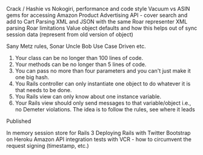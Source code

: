 Crack / Hashie vs Nokogiri, performance and code style
Vacuum vs ASIN gems for accessing Amazon Product Advertising API - cover search and add to Cart
Parsing XML and JSON with the same Roar representer
XML parsing Roar limitations
Value object defaults and how this helps out of sync session data (represent from old version of object)

Sany Metz rules, Sonar Uncle Bob Use Case Driven etc.
1. Your class can be no longer than 100 lines of code.
2. Your methods can be no longer than 5 lines of code.
3. You can pass no more than four parameters and you can't just make it one big hash.
4. You Rails controller can only instantiate one object to do whatever it is that needs to be done.
5. You Rails view can only know about one instance variable.
6. Your Rails view should only send messages to that variable/object i.e., no Demeter violations.
The idea is to follow the rules, see where it leads

Published

In memory session store for Rails 3
Deploying Rails with Twitter Bootstrap on Heroku
Amazon API integration tests with VCR - how to circumvent the request signing (timestamp, etc.)
